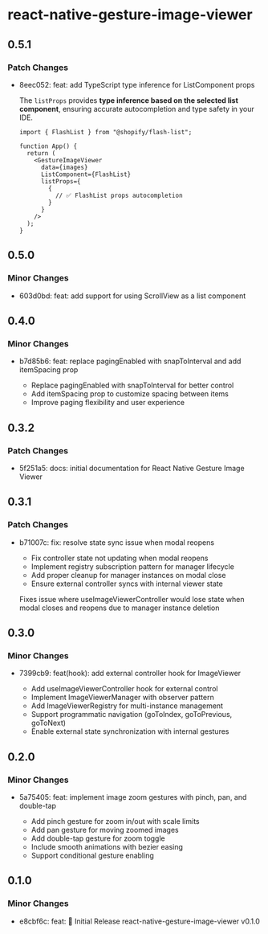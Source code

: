 # react-native-gesture-image-viewer

## 0.5.1

### Patch Changes

- 8eec052: feat: add TypeScript type inference for ListComponent props

  The `listProps` provides **type inference based on the selected list component**, ensuring accurate autocompletion and type safety in your IDE.

  ```tsx
  import { FlashList } from "@shopify/flash-list";

  function App() {
    return (
      <GestureImageViewer
        data={images}
        ListComponent={FlashList}
        listProps={
          {
            // ✅ FlashList props autocompletion
          }
        }
      />
    );
  }
  ```

## 0.5.0

### Minor Changes

- 603d0bd: feat: add support for using ScrollView as a list component

## 0.4.0

### Minor Changes

- b7d85b6: feat: replace pagingEnabled with snapToInterval and add itemSpacing prop

  - Replace pagingEnabled with snapToInterval for better control
  - Add itemSpacing prop to customize spacing between items
  - Improve paging flexibility and user experience

## 0.3.2

### Patch Changes

- 5f251a5: docs: initial documentation for React Native Gesture Image Viewer

## 0.3.1

### Patch Changes

- b71007c: fix: resolve state sync issue when modal reopens

  - Fix controller state not updating when modal reopens
  - Implement registry subscription pattern for manager lifecycle
  - Add proper cleanup for manager instances on modal close
  - Ensure external controller syncs with internal viewer state

  Fixes issue where useImageViewerController would lose state when modal closes and reopens due to manager instance deletion

## 0.3.0

### Minor Changes

- 7399cb9: feat(hook): add external controller hook for ImageViewer

  - Add useImageViewerController hook for external control
  - Implement ImageViewerManager with observer pattern
  - Add ImageViewerRegistry for multi-instance management
  - Support programmatic navigation (goToIndex, goToPrevious, goToNext)
  - Enable external state synchronization with internal gestures

## 0.2.0

### Minor Changes

- 5a75405: feat: implement image zoom gestures with pinch, pan, and double-tap

  - Add pinch gesture for zoom in/out with scale limits
  - Add pan gesture for moving zoomed images
  - Add double-tap gesture for zoom toggle
  - Include smooth animations with bezier easing
  - Support conditional gesture enabling

## 0.1.0

### Minor Changes

- e8cbf6c: feat: 🎉 Initial Release react-native-gesture-image-viewer v0.1.0
